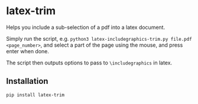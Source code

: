 # latex-trim
Helps you include a sub-selection of a pdf into a latex document.

Simply run the script, e.g.
`python3 latex-includegraphics-trim.py file.pdf <page_number>`,
and select a part of the page using the mouse, and press enter when done.

The script then outputs options to pass to `\includegraphics` in latex.

## Installation
```
pip install latex-trim
```

